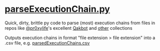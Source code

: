 # [parseExecutionChain.py](https://github.com/tropChaud/parseExecutionChain/blob/main/parseExecutionChain.py)
Quick, dirty, brittle py code to parse (most) execution chains from files in repos like [@pr0xylife](https://twitter.com/pr0xylife)'s excellent [Qakbot](https://github.com/pr0xylife/Qakbot) and [other](https://github.com/pr0xylife?tab=repositories&q=&type=source&language=&sort=) collections

Outputs execution chains in format "file extension > file extension" into a .csv file, e.g. [parsedExecutionChains.csv](https://github.com/tropChaud/parseExecutionChain/blob/main/parsedExecutionChains.csv)
